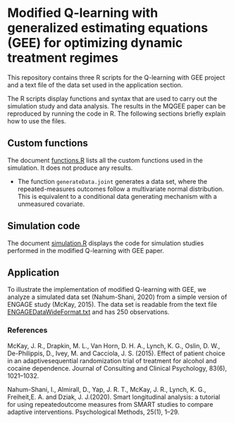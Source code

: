 # Modified Q-learning with generalized estimating equations (GEE) for optimizing dynamic treatment regimes

This repository contains three R scripts for the Q-learning with GEE project and a text file of the data set used in the application section.

The R scripts display functions and syntax that are used to carry out the simulation study and data analysis. The results in the MQGEE paper can be reproduced by running the code in R. The following sections briefly explain how to use the files.

## Custom functions

The document [functions.R](https://github.com/YZhang469/MQGEE/blob/master/functions.R) lists all the custom functions used in the simulation. It does not produce any results.

* The function `generateData.joint` generates a data set, where the repeated-measures outcomes follow a multivariate normal distribution. This is equivalent to a conditional data generating mechanism with a unmeasured covariate.

## Simulation code

The document [simulation.R](https://github.com/YZhang469/MQGEE/blob/master/simulation.R) displays the code for simulation studies performed in the modified Q-learning with GEE paper.

## Application

To illustrate the implementation of modified Q-learning with GEE, we analyze a simulated data set (Nahum-Shani, 2020) from a simple version of ENGAGE study (McKay, 2015). The data set is readable from the text file [ENGAGEDataWideFormat.txt](https://github.com/YZhang469/MQGEE/blob/master/ENGAGEDataWideFormat.txt) and has 250 observations.

### References

McKay, J. R., Drapkin, M. L., Van Horn, D. H. A., Lynch, K. G., Oslin, D. W., De-Philippis, D., Ivey, M. and Cacciola, J. S. (2015). Effect of patient choice in an adaptivesequential randomization trial of treatment for alcohol and cocaine dependence. Journal of Consulting and Clinical Psychology, 83(6), 1021–1032.

Nahum-Shani, I., Almirall, D., Yap, J. R. T., McKay, J. R., Lynch, K. G., Freiheit,E. A. and Dziak, J. J.(2020). Smart longitudinal analysis: a tutorial for using repeatedoutcome measures from SMART studies to compare adaptive interventions. Psychological Methods, 25(1), 1–29.
